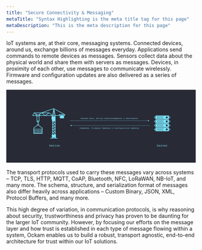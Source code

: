 ```yaml
---
title: "Secure Connectivity & Messaging"
metaTitle: "Syntax Highlighting is the meta title tag for this page"
metaDescription: "This is the meta description for this page"
---
```


IoT systems are, at their core, messaging systems. Connected devices, around us, exchange billions of messages everyday. Applications send commands to remote devices as messages. Sensors collect data about the physical world and share them with servers as messages. Devices, in proximity of each other, use messages to communicate wirelessly. Firmware and configuration updates are also delivered as a series of messages.

![my image](assets/images/secure-connnectivity/secure-connectivity-image.png)

The transport protocols used to carry these messages vary across systems – TCP, TLS, HTTP, MQTT, CoAP, Bluetooth, NFC, LoRaWAN, NB-IoT, and many more. The schema, structure, and serialization format of messages also differ heavily across applications – Custom Binary, JSON, XML, Protocol Buffers, and many more.

This high degree of variation, in communication protocols, is why reasoning about security, trustworthiness and privacy has proven to be daunting for the larger IoT community. However, by focusing our efforts on the message layer and how trust is established in each type of message flowing within a system, Ockam enables us to build a robust, transport agnostic, end-to-end architecture for trust within our IoT solutions.
